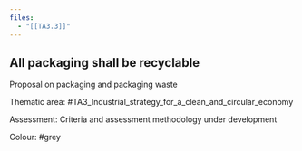 ```yaml
---
files:
  - "[[TA3.3]]"
---
```

## All packaging shall be recyclable
Proposal on packaging and packaging waste

Thematic area: #TA3_Industrial_strategy_for_a_clean_and_circular_economy

Assessment: Criteria and assessment methodology under development

Colour: #grey